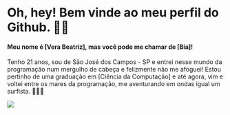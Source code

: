 # Oh, hey! Bem vinde ao meu perfil do Github. ✌🏻

#### Meu nome é [Vera Beatriz], mas você pode me chamar de [Bia]! 
Tenho 21 anos, sou de São José dos Campos - SP e entrei nesse mundo da programação num mergulho de cabeça e felizmente não me afoguei! Estou pertinho de uma graduação em [Ciência da Computação] e até agora, vim e voltei entre os mares da programação, me aventurando em ondas igual um surfista. 🏄🏻‍♀️ 

<img src="gatinho.html">




